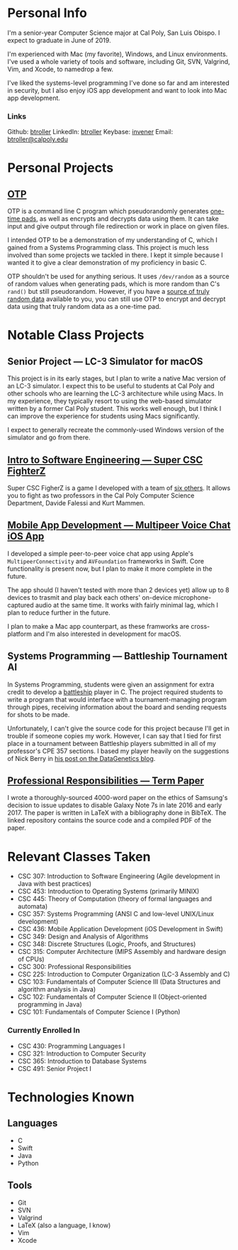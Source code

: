 # Personal Info

I'm a senior-year Computer Science major at Cal Poly, San Luis Obispo. I expect to graduate in June of 2019.

I'm experienced with Mac (my favorite), Windows, and Linux environments. I've used a whole variety of tools and software, including Git, SVN, Valgrind, Vim, and Xcode, to namedrop a few.

I've liked the systems-level programming I've done so far and am interested in security, but I also enjoy iOS app development and want to look into Mac app development.

### Links
Github: [btroller](https://github.com/btroller) LinkedIn: [btroller](https://www.linkedin.com/in/btroller) Keybase: [invener](https://keybase.io/invener) Email: [btroller@calpoly.edu](mailto:btroller@calpoly.edu)

# Personal Projects

## [OTP](https://github.com/btroller/One-Time-Pad)

OTP is a command line C program which pseudorandomly generates [one-time pads](https://en.wikipedia.org/wiki/One-time_pad), as well as encrypts and decrypts data using them. It can take input and give output through file redirection or work in place on given files. 

I intended OTP to be a demonstration of my understanding of C, which I gained from a Systems Programming class. This project is much less involved than some projects we tackled in there. I kept it simple because I wanted it to give a clear demonstration of my proficiency in basic C.

OTP shouldn't be used for anything serious. It uses `/dev/random` as a source of random values when generating pads, which is more random than C's `rand()` but still pseudorandom. However, if you have a [source of truly random data](https://en.wikipedia.org/wiki/Hardware_random_number_generator) available to you, you can still use OTP to encrypt and decrypt data using that truly random data as a one-time pad.

# Notable Class Projects

## Senior Project — LC-3 Simulator for macOS

This project is in its early stages, but I plan to write a native Mac version of an LC-3 simulator. I expect this to be useful to students at Cal Poly and other schools who are learning the LC-3 architecture while using Macs. In my experience, they typically resort to using the web-based simulator written by a former Cal Poly student. This works well enough, but I think I can improve the experience for students using Macs significantly.

I expect to generally recreate the commonly-used Windows version of the simulator and go from there.

## [Intro to Software Engineering — Super CSC FighterZ](https://github.com/TraceRainbolt/SuperCSCFighterZ)

Super CSC FigherZ is a game I developed with a team of [six others](https://github.com/TraceRainbolt/SuperCSCFighterZ/graphs/contributors). It allows you to fight as two professors in the Cal Poly Computer Science Department, Davide Falessi and Kurt Mammen.

## [Mobile App Development — Multipeer Voice Chat iOS App](https://github.com/btroller/Multipeer-Voice-Chat)

I developed a simple peer-to-peer voice chat app using Apple's `MultipeerConnectivity` and `AVFoundation` frameworks in Swift. Core functionality is present now, but I plan to make it more complete in the future.

The app should (I haven't tested with more than 2 devices yet) allow up to 8 devices to trasmit and play back each others' on-device microphone-captured audio at the same time. It works with fairly minimal lag, which I plan to reduce further in the future.

I plan to make a Mac app counterpart, as these framworks are cross-platform and I'm also interested in development for macOS.

## Systems Programming — Battleship Tournament AI

In Systems Programming, students were given an assignment for extra credit to develop a [battleship](https://en.wikipedia.org/wiki/Battleship_(game)) player in C. The project required students to write a program that would interface with a tournament-managing program through pipes, receiving information about the board and sending requests for shots to be made. 

Unfortunately, I can't give the source code for this project because I'll get in trouble if someone copies my work. However, I can say that I tied for first place in a tournament between Battleship players submitted in all of my professor's CPE 357 sections. I based my player heavily on the suggestions of Nick Berry in [his post on the DataGenetics blog](http://www.datagenetics.com/blog/december32011/).

## [Professional Responsibilities — Term Paper](https://github.com/btroller/CSC-300-Paper)

I wrote a thoroughly-sourced 4000-word paper on the ethics of Samsung's decision to issue updates to disable Galaxy Note 7s in late 2016 and early 2017. The paper is written in LaTeX with a bibliography done in BibTeX. The linked repository contains the source code and a compiled PDF of the paper.

# Relevant Classes Taken

* CSC 307: Introduction to Software Engineering (Agile development in Java with best practices)
* CSC 453: Introduction to Operating Systems (primarily MINIX)
* CSC 445: Theory of Computation (theory of formal languages and automata)
* CSC 357: Systems Programming (ANSI C and low-level UNIX/Linux development)
* CSC 436: Mobile Application Development (iOS Development in Swift)
* CSC 349: Design and Analysis of Algorithms
* CSC 348: Discrete Structures (Logic, Proofs, and Structures)
* CSC 315: Computer Architecture (MIPS Assembly and hardware design of CPUs)
* CSC 300: Professional Responsibilities
* CSC 225: Introduction to Computer Organization (LC-3 Assembly and C)
* CSC 103: Fundamentals of Computer Science III (Data Structures and algorithm analysis in Java)
* CSC 102: Fundamentals of Computer Science II (Object-oriented programming in Java)
* CSC 101: Fundamentals of Computer Science I (Python)

### Currently Enrolled In

* CSC 430: Programming Languages I
* CSC 321: Introduction to Computer Security
* CSC 365: Introduction to Database Systems
* CSC 491: Senior Project I

# Technologies Known

## Languages

* C
* Swift
* Java
* Python

## Tools

* Git
* SVN
* Valgrind
* LaTeX (also a language, I know)
* Vim
* Xcode
